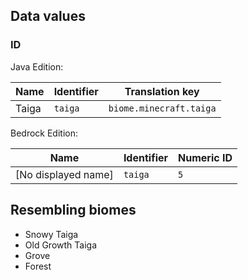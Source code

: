## Data values
### ID
Java Edition:

| Name  | Identifier | Translation key         |
|-------|------------|-------------------------|
| Taiga | `taiga`    | `biome.minecraft.taiga` |

Bedrock Edition:

| Name                | Identifier | Numeric ID |
|---------------------|------------|------------|
| [No displayed name] | `taiga`    | `5`        |

## Resembling biomes
- Snowy Taiga
- Old Growth Taiga
- Grove
- Forest


